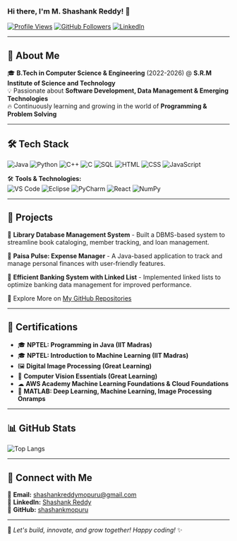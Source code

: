### Hi there, I'm M. Shashank Reddy! 👋

[![Profile Views](https://komarev.com/ghpvc/?username=shashankmopuru&label=PROFILE+VIEWS&style=flat-square&color=blue)](https://github.com/shashankmopuru)
[![GitHub Followers](https://img.shields.io/github/followers/shashankmopuru?style=flat-square)](https://github.com/shashankmopuru)
[![LinkedIn](https://img.shields.io/badge/LinkedIn-blue?style=flat-square&logo=linkedin&label=Connect)](https://www.linkedin.com/in/shashank-reddy-mopuru-a27b55251/)

---

## 🚀 About Me
🎓 **B.Tech in Computer Science & Engineering** (2022-2026) @ **S.R.M Institute of Science and Technology**  
💡 Passionate about **Software Development, Data Management & Emerging Technologies**  
🔥 Continuously learning and growing in the world of **Programming & Problem Solving**

---

## 🛠️ Tech Stack

![Java](https://img.shields.io/badge/Java-ED8B00?style=for-the-badge&logo=java&logoColor=white)
![Python](https://img.shields.io/badge/Python-3776AB?style=for-the-badge&logo=python&logoColor=white)
![C++](https://img.shields.io/badge/C%2B%2B-00599C?style=for-the-badge&logo=c%2B%2B&logoColor=white)
![C](https://img.shields.io/badge/C-00599C?style=for-the-badge&logo=c&logoColor=white)
![SQL](https://img.shields.io/badge/SQL-4479A1?style=for-the-badge&logo=mysql&logoColor=white)
![HTML](https://img.shields.io/badge/HTML-E34F26?style=for-the-badge&logo=html5&logoColor=white)
![CSS](https://img.shields.io/badge/CSS-1572B6?style=for-the-badge&logo=css3&logoColor=white)
![JavaScript](https://img.shields.io/badge/JavaScript-F7DF1E?style=for-the-badge&logo=javascript&logoColor=black)

🛠 **Tools & Technologies:**  
![VS Code](https://img.shields.io/badge/VSCode-007ACC?style=for-the-badge&logo=visual-studio-code&logoColor=white)
![Eclipse](https://img.shields.io/badge/Eclipse-2C2255?style=for-the-badge&logo=eclipse&logoColor=white)
![PyCharm](https://img.shields.io/badge/PyCharm-000000?style=for-the-badge&logo=pycharm&logoColor=white)
![React](https://img.shields.io/badge/React-61DAFB?style=for-the-badge&logo=react&logoColor=black)
![NumPy](https://img.shields.io/badge/NumPy-013243?style=for-the-badge&logo=numpy&logoColor=white)

---

## 🎯 Projects

📌 **Library Database Management System** - Built a DBMS-based system to streamline book cataloging, member tracking, and loan management.

📌 **Paisa Pulse: Expense Manager** - A Java-based application to track and manage personal finances with user-friendly features.

📌 **Efficient Banking System with Linked List** - Implemented linked lists to optimize banking data management for improved performance.

🔗 Explore More on [My GitHub Repositories](https://github.com/shashankmopuru?tab=repositories)

---

## 📜 Certifications
- 🎓 **NPTEL: Programming in Java (IIT Madras)**
- 🎓 **NPTEL: Introduction to Machine Learning (IIT Madras)**
- 🖼 **Digital Image Processing (Great Learning)**
- 🤖 **Computer Vision Essentials (Great Learning)**
- ☁ **AWS Academy Machine Learning Foundations & Cloud Foundations**
- 🧠 **MATLAB: Deep Learning, Machine Learning, Image Processing Onramps**

---

## 📊 GitHub Stats

![Top Langs](https://github-readme-stats.vercel.app/api/top-langs/?username=shashankmopuru&layout=compact&theme=radical)

---

## 🤝 Connect with Me
📧 **Email:** shashankreddymopuru@gmail.com  
🔗 **LinkedIn:** [Shashank Reddy](https://www.linkedin.com/in/shashank-reddy-mopuru-a27b55251/)  
🐙 **GitHub:** [shashankmopuru](https://github.com/shashankmopuru)

---

🚀 *Let's build, innovate, and grow together! Happy coding!* ✨

